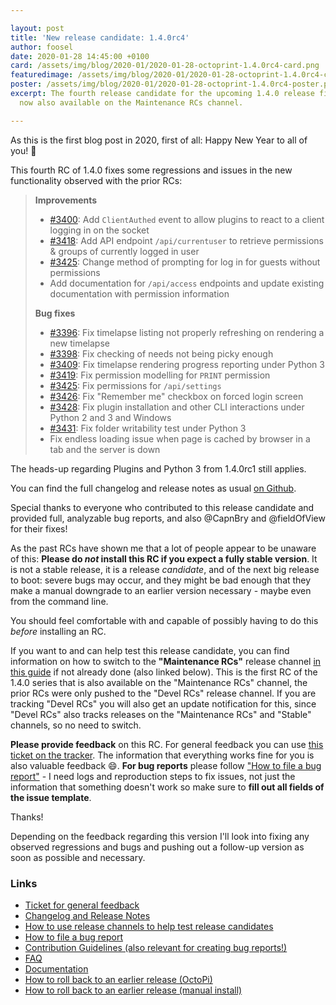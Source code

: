 ```yaml
---

layout: post
title: 'New release candidate: 1.4.0rc4'
author: foosel
date: 2020-01-28 14:45:00 +0100
card: /assets/img/blog/2020-01/2020-01-28-octoprint-1.4.0rc4-card.png
featuredimage: /assets/img/blog/2020-01/2020-01-28-octoprint-1.4.0rc4-card.png
poster: /assets/img/blog/2020-01/2020-01-28-octoprint-1.4.0rc4-poster.png
excerpt: The fourth release candidate for the upcoming 1.4.0 release fixes some regressions observed with the prior ones. It's
  now also available on the Maintenance RCs channel.

---
```


As this is the first blog post in 2020, first of all: Happy New Year to all of you! 🥳

This fourth RC of 1.4.0 fixes some regressions and issues in the new functionality observed with the prior RCs:

>**Improvements**
>
>  * [#3400](https://github.com/foosel/OctoPrint/issues/3400): Add `ClientAuthed` event to allow plugins to react to a client logging in on the socket
>  * [#3418](https://github.com/foosel/OctoPrint/issues/3418): Add API endpoint `/api/currentuser` to retrieve permissions & groups of currently logged in user
>  * [#3425](https://github.com/foosel/OctoPrint/issues/3425): Change method of prompting for log in for guests without permissions
>  * Add documentation for `/api/access` endpoints and update existing documentation with permission information
>
>**Bug fixes**
>
>  * [#3396](https://github.com/foosel/OctoPrint/issues/3396): Fix timelapse listing not properly refreshing on rendering a new timelapse
>  * [#3398](https://github.com/foosel/OctoPrint/issues/3398): Fix checking of needs not being picky enough
>  * [#3409](https://github.com/foosel/OctoPrint/issues/3409): Fix timelapse rendering progress reporting under Python 3
>  * [#3419](https://github.com/foosel/OctoPrint/issues/3419): Fix permission modelling for `PRINT` permission
>  * [#3425](https://github.com/foosel/OctoPrint/issues/3425): Fix permissions for `/api/settings`
>  * [#3426](https://github.com/foosel/OctoPrint/issues/3426): Fix "Remember me" checkbox on forced login screen
>  * [#3428](https://github.com/foosel/OctoPrint/issues/3428): Fix plugin installation and other CLI interactions under Python 2 and 3 and Windows
>  * [#3431](https://github.com/foosel/OctoPrint/issues/3431): Fix folder writability test under Python 3
>  * Fix endless loading issue when page is cached by browser in a tab and the server is down

The heads-up regarding Plugins and Python 3 from 1.4.0rc1 still applies.

You can find the full changelog and release notes as usual [on Github](https://github.com/foosel/OctoPrint/releases/tag/1.4.0rc4).

Special thanks to everyone who contributed to this release candidate and provided full, analyzable bug reports, and also
@CapnBry and @fieldOfView for their fixes!

As the past RCs have shown me that a lot of people appear to be unaware of this: **Please do *not* install this RC if you 
expect a fully stable version**. It is not a stable release, it is a release *candidate*, and of the next big release
to boot: severe bugs may occur, and they might be bad enough that they make a manual downgrade to an earlier version 
necessary - maybe even from the command line. 

You should feel comfortable with and capable of possibly having to do this *before* installing an RC.

If you want to and can help test this release candidate, you can find information on how to switch to the 
**"Maintenance RCs"** release channel [in this guide](https://community.octoprint.org/t/how-to-use-the-release-channels-to-help-test-release-candidates/402)
if not already done (also linked below). This is the first RC of the 1.4.0 series that is also available on the
"Maintenance RCs" channel, the prior RCs were only pushed to the "Devel RCs" release channel. If you are tracking
"Devel RCs" you will also get an update notification for this, since "Devel RCs" also tracks releases on the
"Maintenance RCs" and "Stable" channels, so no need to switch.

**Please provide feedback** on this RC. For general feedback you can use 
[this ticket on the tracker](https://github.com/foosel/OctoPrint/issues/3432).
The information that everything works fine for you is also valuable feedback 😄. **For bug reports** please follow
["How to file a bug report"](https://github.com/foosel/OctoPrint/blob/master/CONTRIBUTING.md#how-to-file-a-bug-report) - 
I need logs and reproduction steps to fix issues, not just the information that something doesn't work so make sure to
**fill out all fields of the issue template**.

Thanks!

Depending on the feedback regarding this version I'll look into fixing 
any observed regressions and bugs and pushing out a follow-up version 
as soon as possible and necessary.

### Links

  * [Ticket for general feedback](https://github.com/foosel/OctoPrint/issues/3432)
  * [Changelog and Release Notes](https://github.com/foosel/OctoPrint/releases/tag/1.4.0rc4)
  * [How to use release channels to help test release candidates](https://community.octoprint.org/t/how-to-use-the-release-channels-to-help-test-release-candidates/402)
  * [How to file a bug report](https://github.com/foosel/OctoPrint/blob/master/CONTRIBUTING.md#how-to-file-a-bug-report)
  * [Contribution Guidelines (also relevant for creating bug reports!)](https://github.com/foosel/OctoPrint/blob/master/CONTRIBUTING.md)
  * [FAQ](https://faq.octoprint.org)
  * [Documentation](http://docs.octoprint.org/)
  * [How to roll back to an earlier release (OctoPi)](https://community.octoprint.org/t/how-can-i-revert-to-an-older-version-of-the-octoprint-installation-on-my-octopi-image/205)
  * [How to roll back to an earlier release (manual install)](https://community.octoprint.org/t/how-can-i-roll-back-to-an-earlier-version-after-an-update/234)
